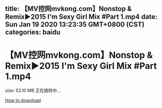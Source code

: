 
title: 【MV控网mvkong.com】Nonstop & Remix►2015 I'm Sexy Girl Mix #Part 1.mp4
date: Sun Jan 19 2020 13:23:35 GMT+0800 (CST)    
categories: baidu
---

# 【MV控网mvkong.com】Nonstop & Remix►2015 I'm Sexy Girl Mix #Part 1.mp4
size: 53.10 MB
 正在跳转中...
 

[How to download](https://bpcam.bemobtrk.com/go/2ceec3aa-1ca2-46d6-b9ff-aaa5c184517c?jno=101)